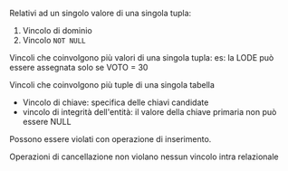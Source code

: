 Relativi ad un singolo valore di una singola tupla:
1. Vincolo di dominio 
2. Vincolo `NOT NULL` 

Vincoli che coinvolgono più valori di una singola tupla: 
es: la LODE può essere assegnata solo se VOTO = 30

Vincoli che coinvolgono più tuple di una singola tabella 
- Vincolo di chiave: specifica delle chiavi candidate 
- vincolo di integrità dell'entità: il valore della chiave primaria non può essere NULL

Possono essere violati con operazione di inserimento. 

Operazioni di cancellazione non violano nessun vincolo intra relazionale
